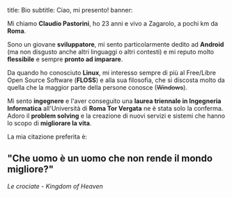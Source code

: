 title: Bio
subtitle: Ciao, mi presento!
banner:

Mi chiamo **Claudio Pastorini**, ho 23 anni e vivo a Zagarolo, a pochi km 
da **Roma**.

Sono un giovane **sviluppatore**, mi sento particolarmente dedito ad
**Android** (ma non disgusto anche altri linguaggi o altri contesti) e
mi reputo molto **flessibile** e sempre **pronto ad imparare**. 

Da quando ho conosciuto **Linux**, mi interesso sempre di più al 
Free/Libre Open Source Software (**FLOSS**) e alla sua filosofia, che si 
discosta molto da quella che la maggior parte della persone conosce (<del>Windows</del>). 

Mi sento **ingegnere** e l'aver conseguito una **laurea triennale 
in Ingegneria Informatica** all'Università di **Roma Tor Vergata** ne è stata
solo la conferma. Adoro il **problem solving** e 
la creazione di nuovi servizi e sistemi che hanno lo scopo di **migliorare
la vita**.

La mia citazione preferita è:

<h2 class="quote">"Che uomo è un uomo che non rende il mondo migliore?"</h2>
<p class="quote-from"><em>Le crociate - Kingdom of Heaven</em></p>
